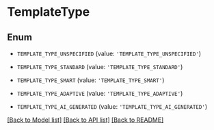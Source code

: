 # TemplateType


## Enum

* `TEMPLATE_TYPE_UNSPECIFIED` (value: `'TEMPLATE_TYPE_UNSPECIFIED'`)

* `TEMPLATE_TYPE_STANDARD` (value: `'TEMPLATE_TYPE_STANDARD'`)

* `TEMPLATE_TYPE_SMART` (value: `'TEMPLATE_TYPE_SMART'`)

* `TEMPLATE_TYPE_ADAPTIVE` (value: `'TEMPLATE_TYPE_ADAPTIVE'`)

* `TEMPLATE_TYPE_AI_GENERATED` (value: `'TEMPLATE_TYPE_AI_GENERATED'`)

[[Back to Model list]](../README.md#documentation-for-models) [[Back to API list]](../README.md#documentation-for-api-endpoints) [[Back to README]](../README.md)


